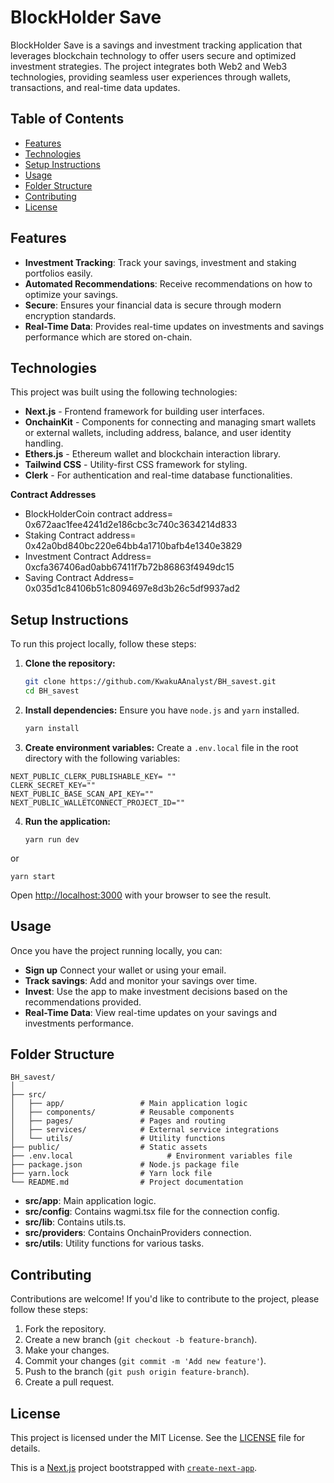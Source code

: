 
# BlockHolder Save

BlockHolder Save is a savings and investment tracking application that leverages blockchain technology to offer users secure and optimized investment strategies. The project integrates both Web2 and Web3 technologies, providing seamless user experiences through wallets, transactions, and real-time data updates.

## Table of Contents
- [Features](#features)
- [Technologies](#technologies)
- [Setup Instructions](#setup-instructions)
- [Usage](#usage)
- [Folder Structure](#folder-structure)
- [Contributing](#contributing)
- [License](#license)

## Features

- **Investment Tracking**: Track your savings, investment and staking portfolios easily.
- **Automated Recommendations**: Receive recommendations on how to optimize your savings.
- **Secure**: Ensures your financial data is secure through modern encryption standards.
- **Real-Time Data**: Provides real-time updates on investments and savings performance which are stored on-chain.

## Technologies

This project was built using the following technologies:
- **Next.js** - Frontend framework for building user interfaces.
- **OnchainKit** - Components for connecting and managing smart wallets or external wallets, including address, balance, and user identity handling.
- **Ethers.js** - Ethereum wallet and blockchain interaction library.
- **Tailwind CSS** - Utility-first CSS framework for styling.
- **Clerk** - For authentication and real-time database functionalities.
  
**Contract Addresses** 
- BlockHolderCoin contract address= 0x672aac1fee4241d2e186cbc3c740c3634214d833
- Staking Contract address= 0x42a0bd840bc220e64bb4a1710bafb4e1340e3829
- Investment Contract Address= 0xcfa367406ad0abb67411f7b72b86863f4949dc15
- Saving Contract Address= 0x035d1c84106b51c8094697e8d3b26c5df9937ad2

## Setup Instructions

To run this project locally, follow these steps:

1. **Clone the repository:**
   ```bash
   git clone https://github.com/KwakuAAnalyst/BH_savest.git
   cd BH_savest
   ```

2. **Install dependencies:**
   Ensure you have `node.js` and `yarn` installed.
   ```bash
   yarn install
   ```

3. **Create environment variables:**
   Create a `.env.local` file in the root directory with the following variables:
   
```
NEXT_PUBLIC_CLERK_PUBLISHABLE_KEY= ""
CLERK_SECRET_KEY=""
NEXT_PUBLIC_BASE_SCAN_API_KEY=""
NEXT_PUBLIC_WALLETCONNECT_PROJECT_ID=""
```

4. **Run the application:**

   ```
   yarn run dev
   ```
or
   ```
   yarn start
   ```
Open [http://localhost:3000](http://localhost:3000) with your browser to see the result.

## Usage

Once you have the project running locally, you can:

- **Sign up** Connect your wallet or using your email.
- **Track savings**: Add and monitor your savings over time.
- **Invest**: Use the app to make investment decisions based on the recommendations provided.
- **Real-Time Data**: View real-time updates on your savings and investments performance.

## Folder Structure

```plaintext
BH_savest/
│
├── src/
│   ├── app/                 # Main application logic
│   ├── components/          # Reusable components
│   ├── pages/               # Pages and routing
│   ├── services/            # External service integrations
│   └── utils/               # Utility functions
├── public/                  # Static assets
├── .env.local                     # Environment variables file
├── package.json             # Node.js package file
├── yarn.lock                # Yarn lock file
└── README.md                # Project documentation

```

- **src/app**: Main application logic.
- **src/config**: Contains wagmi.tsx file for the connection config.
- **src/lib**: Contains utils.ts.
- **src/providers**: Contains OnchainProviders connection.
- **src/utils**: Utility functions for various tasks.

## Contributing

Contributions are welcome! If you'd like to contribute to the project, please follow these steps:

1. Fork the repository.
2. Create a new branch (`git checkout -b feature-branch`).
3. Make your changes.
4. Commit your changes (`git commit -m 'Add new feature'`).
5. Push to the branch (`git push origin feature-branch`).
6. Create a pull request.

## License

This project is licensed under the MIT License. See the [LICENSE](LICENSE) file for details.


This is a [Next.js](https://nextjs.org) project bootstrapped with [`create-next-app`](https://nextjs.org/docs/app/api-reference/cli/create-next-app).

